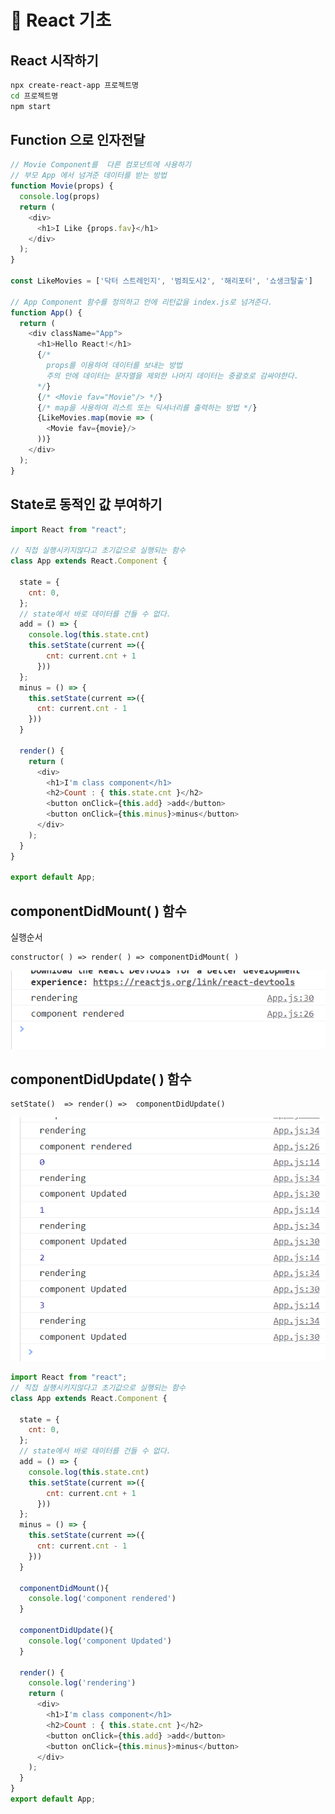 # 📖 React  기초



## React 시작하기



``` bash
npx create-react-app 프로젝트명
cd 프로젝트명
npm start
```







## Function 으로 인자전달

``` javascript
// Movie Component를  다른 컴포넌트에 사용하기
// 부모 App 에서 넘겨준 데이터를 받는 방법
function Movie(props) {
  console.log(props)
  return (
    <div>
      <h1>I Like {props.fav}</h1>
    </div>
  );
}

const LikeMovies = ['닥터 스트레인지', '범죄도시2', '해리포터', '쇼생크탈출']

// App Component 함수를 정의하고 안에 리턴값을 index.js로 넘겨준다.
function App() {
  return (
    <div className="App">
      <h1>Hello React!</h1>
      {/* 
        props를 이용하여 데이터를 보내는 방법
        주의 안에 데이터는 문자열을 제외한 나머지 데이터는 중괄호로 감싸야한다.
      */}
      {/* <Movie fav="Movie"/> */}
      {/* map을 사용하여 리스트 또는 딕셔너리를 출력하는 방법 */}
      {LikeMovies.map(movie => (
        <Movie fav={movie}/>
      ))}
    </div>
  );
}
```



## State로 동적인 값 부여하기



``` javascript
import React from "react";

// 직접 실행시키지않다고 초기값으로 실행되는 함수
class App extends React.Component {

  state = {
    cnt: 0,
  };
  // state에서 바로 데이터를 건들 수 없다. 
  add = () => {
    console.log(this.state.cnt)
    this.setState(current =>({
        cnt: current.cnt + 1
      }))
  };
  minus = () => {
    this.setState(current =>({
      cnt: current.cnt - 1
    }))
  }

  render() {
    return (
      <div>
        <h1>I'm class component</h1>
        <h2>Count : { this.state.cnt }</h2>
        <button onClick={this.add} >add</button>
        <button onClick={this.minus}>minus</button>
      </div>
    );
  }
}

export default App;
```



## componentDidMount( ) 함수

실행순서

```
constructor( ) => render( ) => componentDidMount( )
```



![image-20220606153310781](React_0606.assets/image-20220606153310781.png)



## componentDidUpdate( ) 함수

```
setState()  => render() =>  componentDidUpdate()
```



![image-20220606153448990](React_0606.assets/image-20220606153448990.png)



``` javascript
import React from "react";
// 직접 실행시키지않다고 초기값으로 실행되는 함수
class App extends React.Component {

  state = {
    cnt: 0,
  };
  // state에서 바로 데이터를 건들 수 없다. 
  add = () => {
    console.log(this.state.cnt)
    this.setState(current =>({
        cnt: current.cnt + 1
      }))
  };
  minus = () => {
    this.setState(current =>({
      cnt: current.cnt - 1
    }))
  }

  componentDidMount(){
    console.log('component rendered')
  }

  componentDidUpdate(){
    console.log('component Updated')
  }

  render() {
    console.log('rendering')
    return (
      <div>
        <h1>I'm class component</h1>
        <h2>Count : { this.state.cnt }</h2>
        <button onClick={this.add} >add</button>
        <button onClick={this.minus}>minus</button>
      </div>
    );
  }
}
export default App;
```



